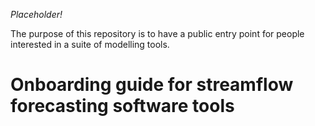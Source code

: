 
_Placeholder!_

The purpose of this repository is to have a public entry point for people interested in a suite of modelling tools. 

# Onboarding guide for streamflow forecasting software tools
